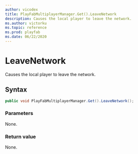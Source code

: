 ```yaml
---
author: vicodex
title: PlayFabMultiplayerManager.Get().LeaveNetwork
description: Causes the local player to leave the network. 
ms.author: victorku
ms.topic: reference
ms.prod: playfab
ms.date: 06/22/2020
---
```


# LeaveNetwork

Causes the local player to leave the network.

## Syntax

```csharp
public void PlayFabMultiplayerManager.Get().LeaveNetwork();
```

### Parameters

None.

### Return value

None.
